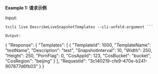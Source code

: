 **Example 1: 请求示例**



Input: 

```
tccli live DescribeLiveSnapshotTemplates --cli-unfold-argument ```

Output: 
```
{
    "Response": {
        "Templates": [
            {
                "TemplateId": 1000,
                "TemplateName": "testName",
                "Description": "test",
                "SnapshotInterval": 10,
                "Width": 250,
                "Height": 250,
                "PornFlag": 0,
                "CosAppId": 123,
                "CosBucket": "bucket",
                "CosRegion": "beijing"
            }
        ],
        "RequestId": "3c140219-cfe9-470e-b241-907877d6fb03"
    }
}
```

